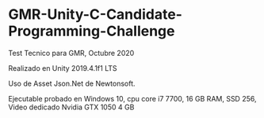 # GMR-Unity-C-Candidate-Programming-Challenge
Test Tecnico para GMR, Octubre 2020

Realizado en Unity 2019.4.1f1 LTS

Uso de Asset Json.Net de Newtonsoft.

Ejecutable probado en Windows 10, cpu core i7 7700, 16 GB RAM, SSD 256, Video dedicado Nvidia GTX 1050 4 GB


